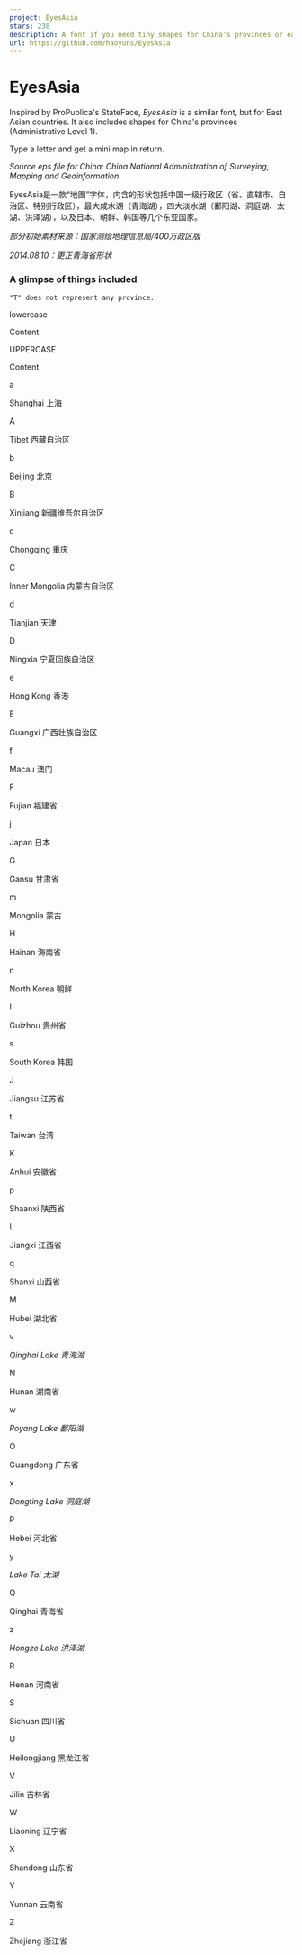 ```yaml
---
project: EyesAsia
stars: 238
description: A font if you need tiny shapes for China's provinces or east Asian countries as a design element.
url: https://github.com/haoyuns/EyesAsia
---
```


EyesAsia
========

Inspired by ProPublica's StateFace, _EyesAsia_ is a similar font, but for East Asian countries. It also includes shapes for China's provinces (Administrative Level 1).

Type a letter and get a mini map in return.

_Source eps file for China: China National Administration of Surveying, Mapping and Geoinformation_

EyesAsia是一款“地图”字体，内含的形状包括中国一级行政区（省、直辖市、自治区、特别行政区），最大咸水湖（青海湖），四大淡水湖（鄱阳湖、洞庭湖、太湖、洪泽湖），以及日本、朝鲜、韩国等几个东亚国家。

_部分初始素材来源：国家测绘地理信息局/400万政区版_

_2014.08.10：更正青海省形状_

### A glimpse of things included

```
"T" does not represent any province.
```

lowercase

Content

UPPERCASE

Content

a

Shanghai 上海

A

Tibet 西藏自治区

b

Beijing 北京

B

Xinjiang 新疆维吾尔自治区

c

Chongqing 重庆

C

Inner Mongolia 内蒙古自治区

d

Tianjian 天津

D

Ningxia 宁夏回族自治区

e

Hong Kong 香港

E

Guangxi 广西壮族自治区

f

Macau 澳门

F

Fujian 福建省

j

Japan 日本

G

Gansu 甘肃省

m

Mongolia 蒙古

H

Hainan 海南省

n

North Korea 朝鲜

I

Guizhou 贵州省

s

South Korea 韩国

J

Jiangsu 江苏省

t

Taiwan 台湾

K

Anhui 安徽省

p

Shaanxi 陕西省

L

Jiangxi 江西省

q

Shanxi 山西省

M

Hubei 湖北省

v

_Qinghai Lake 青海湖_

N

Hunan 湖南省

w

_Poyang Lake 鄱阳湖_

O

Guangdong 广东省

x

_Dongting Lake 洞庭湖_

P

Hebei 河北省

y

_Lake Tai 太湖_

Q

Qinghai 青海省

z

_Hongze Lake 洪泽湖_

R

Henan 河南省

S

Sichuan 四川省

U

Heilongjiang 黑龙江省

V

Jilin 吉林省

W

Liaoning 辽宁省

X

Shandong 山东省

Y

Yunnan 云南省

Z

Zhejiang 浙江省
